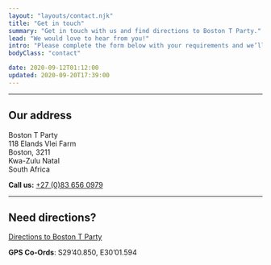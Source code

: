 ```yaml
---
layout: "layouts/contact.njk"
title: "Get in touch"
summary: "Get in touch with us and find directions to Boston T Party."
lead: "We would love to hear from you!"
intro: "Please complete the form below with your requirements and we’ll get back to you as soon as we can."
bodyClass: "contact"

date: 2020-09-12T01:12:00
updated: 2020-09-20T17:39:00
---
```


---

## Our address

Boston T Party  
118 Elands Vlei Farm  
Boston, 3211  
Kwa-Zulu Natal  
South Africa

**Call us:** [+27 (0)83 656 0979](tel:27-83-6560979)

---

## Need directions?

[Directions to Boston T Party][1]

**GPS Co-Ords**: S29&rsquo;40.850, E30&rsquo;01.594

[1]: /contact/directions
